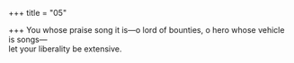 +++
title = "05"

+++
You whose praise song it is—o lord of bounties, o hero whose vehicle  is songs—  
let your liberality be extensive.  